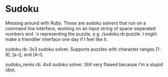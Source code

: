 # Sudoku
Messing around with Ruby.  These are sudoku solvers that run on a command line interface, working on an input string of space-separated numbers and .'s representing the puzzle, e.g ./sudoku.rb puzzle.  I might make a friendlier interface one day if I feel like it.

sudoku.rb: 3x3 sudoku solver. Supports puzzles with character ranges [1-9], [a-i], and [A-I].

sudoku_remix.rb: 4x4 sudoku solver.  Still very flawed because I'm a stupid idiot.

